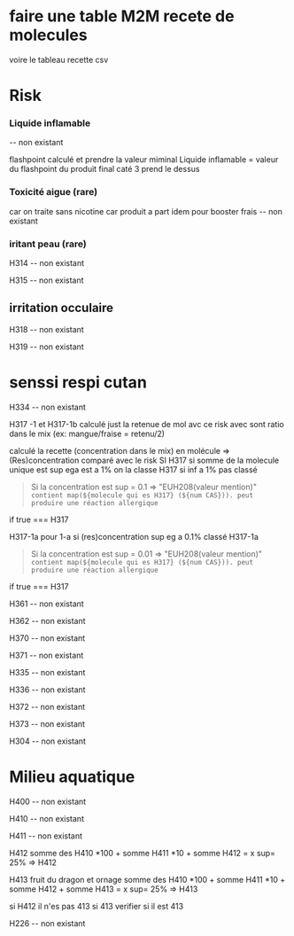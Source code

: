 # faire une table M2M recete de molecules

voire le tableau recette csv

# Risk

### Liquide inflamable

-- non existant

flashpoint calculé et prendre la valeur miminal
Liquide inflamable = valeur du flashpoint du produit final
caté 3 prend le dessus

### Toxicité aigue (rare)

car on traite sans nicotine car produit a part
idem pour booster frais
-- non existant

### iritant peau (rare)

H314
-- non existant

H315
-- non existant

## irritation occulaire

H318
-- non existant

H319
-- non existant

# senssi respi cutan

H334
-- non existant

H317 -1 et H317-1b
calculé just la retenue de mol avc ce risk avec sont ratio dans le mix (ex: mangue/fraise = retenu/2)

calculé la recette (concentration dans le mix) en molécule => (Res)concentration comparé avec le risk SI H317
si somme de la molecule unique est sup ega est a 1% on la classe H317 si inf a 1% pas classé

> Si la concentration est sup = 0.1 => "EUH208(valeur mention)"
> `contient map(${molecule qui es H317} (${num CAS})). peut produire une réaction allergique`

if true === H317

H317-1a
pour 1-a
si (res)concentration sup eg a 0.1% classé H317-1a

> Si la concentration est sup = 0.01 => "EUH208(valeur mention)"
> `contient map(${molecule qui es H317} (${num CAS})). peut produire une réaction allergique`

if true === H317

H361
-- non existant

H362
-- non existant

H370
-- non existant

H371
-- non existant

H335
-- non existant

H336
-- non existant

H372
-- non existant

H373
-- non existant

H304
-- non existant

# Milieu aquatique

H400
-- non existant

H410
-- non existant

H411
-- non existant

H412
somme des H410 *100 + somme H411 *10 + somme H412 = x sup= 25% => H412

H413 fruit du dragon et ornage
somme des H410 *100 + somme H411 *10 + somme H412 + somme H413 = x sup= 25% => H413

si H412 il n'es pas 413
si 413 verifier si il est 413

H226
-- non existant
